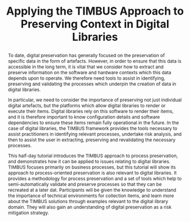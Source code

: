 ---
abstract: "To date, digital preservation has generally focused on the preservation
  of specific data in the form of artefacts. However, in order to ensure that this
  data is accessible in the long term, it is vital that we consider how to extract
  and preserve information on the software and hardware contexts which this data depends
  upon to operate. We therefore need tools to assist in identifying, preserving and
  validating the processes which underpin the creation of data in digital libraries.
  \n\nIn particular, we need to consider the importance of preserving not just individual
  digital artefacts, but the platforms which allow digital libraries to render or
  execute their items. Digital libraries rely on this software to render their items,
  and it is therefore important to know configuration details and software dependencies
  to ensure these items remain fully operational in the future. In the case of digital
  libraries, the TIMBUS framework provides the tools necessary to assist practitioners
  in identifying relevant processes, undertake risk analysis, and then to assist the
  user in extracting, preserving and revalidating the necessary processes.\n\nThis
  half-day tutorial introduces the TIMBUS approach to process preservation, and demonstrates
  how it can be applied to issues relating to digital libraries. TIMBUS focuses primarily
  on business processes, but this tutorial will show its approach to process-oriented
  preservation is also relevant to digital libraries. It provides a methodology for
  process preservation and a set of tools which help to semi-automatically validate
  and preserve processes so that they can be recreated at a later dat. Participants
  will be given the knowledge to understand the importance of technical environments
  for collection items, and learn more about the TIMBUS solutions through examples
  relevant to the digital library domain. They will also gain an understanding of
  digital preservation as a risk mitigation strategy. \n "
creators:
- Coutinho, Carlos
- Gooding, Paul
date: null
document_url: https://services.phaidra.univie.ac.at/api/object/o:378687/download
grand_parent: iPRES
institutions: []
keywords: []
landing_page_url: https://phaidra.univie.ac.at/o:378687
language: eng
layout: publication
license: CC BY-NC-SA 3.0 AT
notes_url: null
parent: iPRES 2014
presentation_url: null
publication_type: workshops and tutorials
size: 146965
source_name: iPRES
title: Applying the TIMBUS Approach to Preserving Context in Digital Libraries
year: 2014
---